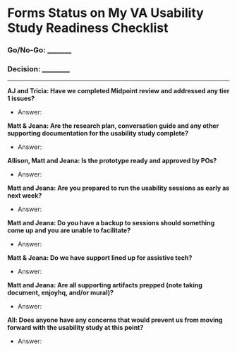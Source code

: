 # Forms Status on My VA Usability Study Readiness Checklist

### Go/No-Go: _______

### Decision: ________ 

---

**AJ and Tricia: Have we completed Midpoint review and addressed any tier 1 issues?**
- Answer: 

**Matt & Jeana: Are the research plan, conversation guide and any other supporting documentation for the usability study complete?**
- Answer:

**Allison, Matt and Jeana: Is the prototype ready and approved by POs?**
- Answer: 

**Matt and Jeana: Are you prepared to run the usability sessions as early as next week?**
- Answer: 

**Matt and Jeana: Do you have a backup to sessions should something come up and you are unable to facilitate?**
- Answer: 

**Matt & Jeana: Do we have support lined up for assistive tech?**
- Answer: 

**Matt and Jeana: Are all supporting artifacts prepped (note taking document, enjoyhq, and/or mural)?**
- Answer: 

**All: Does anyone have any concerns that would prevent us from moving forward with the usability study at this point?**
- Answer: 
